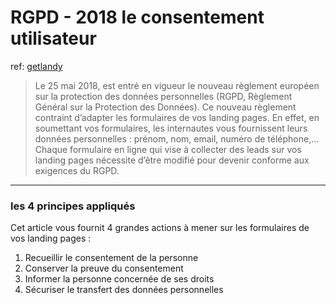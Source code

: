 # RGPD - 2018 le consentement utilisateur
ref: [getlandy]('https://www.getlandy.com/formulaire-conforme-rgpd/')
>Le 25 mai 2018, est entré en vigueur le nouveau règlement européen sur la protection des données personnelles (RGPD, Règlement Général sur la Protection des Données). Ce nouveau règlement contraint d’adapter les formulaires de vos landing pages.
 En effet, en soumettant vos formulaires, les internautes vous fournissent leurs données personnelles : prénom, nom, email, numéro de téléphone,… Chaque formulaire en ligne qui vise à collecter des leads sur vos landing pages nécessite d’être modifié pour devenir conforme aux exigences du RGPD.

----

### les 4 principes appliqués
Cet article vous fournit 4 grandes actions à mener sur les formulaires de vos landing pages :

   1. Recueillir le consentement de la personne
   2. Conserver la preuve du consentement
   3. Informer la personne concernée de ses droits
   4. Sécuriser le transfert des données personnelles


###
